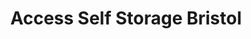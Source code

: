 ---
title: "Access Self Storage Bristol"
url: /bristol/access-self-storage-bristol/
shop: storage rental
---